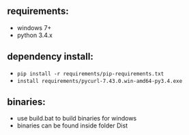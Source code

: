 ## requirements:
- windows 7+
- python 3.4.x
 
## dependency install:
- `pip install -r requirements/pip-requirements.txt`
- `install requirements/pycurl-7.43.0.win-amd64-py3.4.exe`

## binaries:
- use build.bat to build binaries for windows
- binaries can be found inside folder Dist
